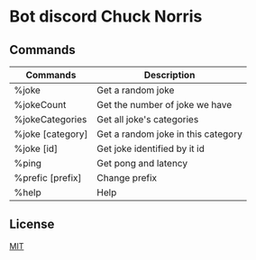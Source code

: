 # Bot discord Chuck Norris

## Commands

| Commands | Description |
|----------|-------------|
| %joke | Get a random joke |
| %jokeCount | Get the number of joke we have |
| %jokeCategories | Get all joke's categories |
| %joke [category] | Get a random joke in this category |
| %joke [id] | Get joke identified by it id|
| %ping | Get pong and latency |
| %prefic [prefix] | Change prefix |
| %help | Help |

## License
[MIT](https://choosealicense.com/licenses/mit/)